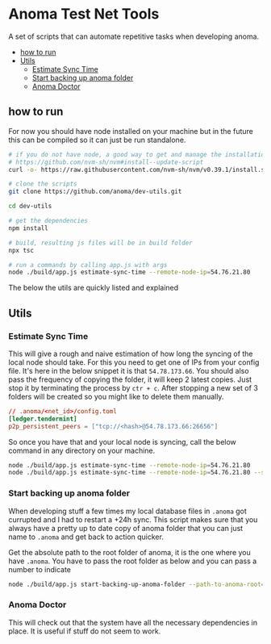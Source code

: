 <h1> Anoma Test Net Tools </h1>
A set of scripts that can automate repetitive tasks when developing anoma.


- [how to run](#how-to-run)
- [Utils](#utils)
  - [Estimate Sync Time](#estimate-sync-time)
  - [Start backing up anoma folder](#start-backing-up-anoma-folder)
  - [Anoma Doctor](#anoma-doctor)

## how to run
For now you should have node installed on your machine but in the future this can be compiled so it can just be run standalone.

```bash
# if you do not have node, a good way to get and manage the installations is nvm
# https://github.com/nvm-sh/nvm#install--update-script
curl -o- https://raw.githubusercontent.com/nvm-sh/nvm/v0.39.1/install.sh | bash

# clone the scripts
git clone https://github.com/anoma/dev-utils.git

cd dev-utils

# get the dependencies
npm install

# build, resulting js files will be in build folder
npx tsc

# run a commands by calling app.js with args
node ./build/app.js estimate-sync-time --remote-node-ip=54.76.21.80
```

The below the utils are quickly listed and explained
## Utils

### Estimate Sync Time
This will give a rough and naive estimation of how long the syncing of the local node should take. For this you need to get one of IPs from your config file. It's here in the below snippet it is that `54.78.173.66`. You should also pass the frequency of copying the folder, it will keep 2 latest copies. Just stop it by terminating the process by `ctr + c`. After stopping a new set of 3 folders will be created so you might like to delete them manually.
```toml
// .anoma/<net_id>/config.toml
[ledger.tendermint]
p2p_persistent_peers = ["tcp://<hash>@54.78.173.66:26656"]
```
So once you have that and your local node is syncing, call the below command in any directory on your machine.

```bash
node ./build/app.js estimate-sync-time --remote-node-ip=54.76.21.80
node ./build/app.js estimate-sync-time --remote-node-ip=54.76.21.80 --start-logging
```

### Start backing up anoma folder
When developing stuff a few times my local database files in `.anoma` got currupted and I had to restart a +24h sync. This script makes sure that you always have a pretty up to date copy of anoma folder that you can just name to `.anoma` and get back to action quicker.

Get the absolute path to the root folder of anoma, it is the one where you have `.anoma`. You have to pass the root folder as below and you can pass a number to indicate 

```bash
node ./build/app.js start-backing-up-anoma-folder --path-to-anoma-root=/my/stuff/anoma --frequency-in-minutes=5
```

### Anoma Doctor
This will check out that the system have all the necessary dependencies in place. It is useful if stuff do not seem to work.